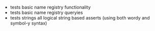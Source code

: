 * tests basic name registry functionality
* tests basic name registry queryies
* tests strings all logical string based asserts (using both wordy and symbol-y syntax)
